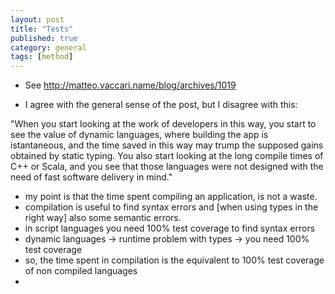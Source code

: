 ```yaml
---
layout: post
title: "Tests"
published: true
category: general
tags: [method]
---
```


* See http://matteo.vaccari.name/blog/archives/1019 

* I agree with the general sense of the post, but I disagree with this:

"When you start looking at the work of developers in this way,
you start to see the value of dynamic languages, where building
the app is istantaneous, and the time saved in this way may trump
the supposed gains obtained by static typing. You also start looking
at the long compile times of C++ or Scala, and you see that those 
languages were not designed with the need of fast software delivery in mind."

* my point is that the time spent compiling an application, is not a waste.
* compilation is useful to find syntax errors and [when using types in the right way] also
  some semantic errors.
* in script languages you need 100% test coverage to find syntax errors
* dynamic languages -> runtime problem with types -> you need 100% test coverage
* so, the time spent in compilation is the equivalent to 100% test coverage of non compiled languages
* 

